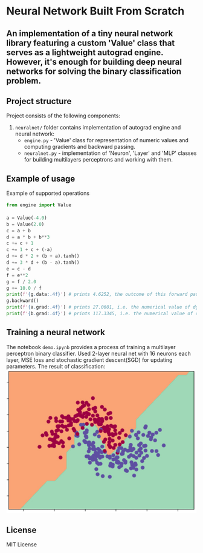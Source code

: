 # Neural Network Built From Scratch

## An implementation of a tiny neural network library featuring a custom 'Value' class that serves as a lightweight autograd engine. However, it's enough for building deep neural networks for solving the binary classification problem.

## Project structure
Project consists of the following components:
1. `neuralnet/` folder contains implementation of autograd engine and neural network:
    - `engine.py` - 'Value' class for representation of numeric values and computing gradients and backward passing.
    - `neuralnet.py` - implementation of 'Neuron', 'Layer' and 'MLP' classes for building multilayers perceptrons and working with them.

## Example of usage
Example of supported operations
```python
from engine import Value

a = Value(-4.0)
b = Value(2.0)
c = a + b
d = a * b + b**3
c += c + 1
c += 1 + c + (-a)
d += d * 2 + (b + a).tanh()
d += 3 * d + (b - a).tanh()
e = c - d
f = e**2
g = f / 2.0
g += 10.0 / f
print(f'{g.data:.4f}') # prints 4.6252, the outcome of this forward pass
g.backward()
print(f'{a.grad:.4f}') # prints 27.0601, i.e. the numerical value of dg/da
print(f'{b.grad:.4f}') # prints 117.3345, i.e. the numerical value of dg/db
```

## Training a neural network
The notebook `demo.ipynb` provides a process of training a multilayer perceptron binary classifier. Used 2-layer neural net with 16 neurons each layer, MSE loss and stochastic gradient descent(SGD) for updating parameters. The result of classification: 
    ![Classification result](result.jpg)

## License 
MIT License